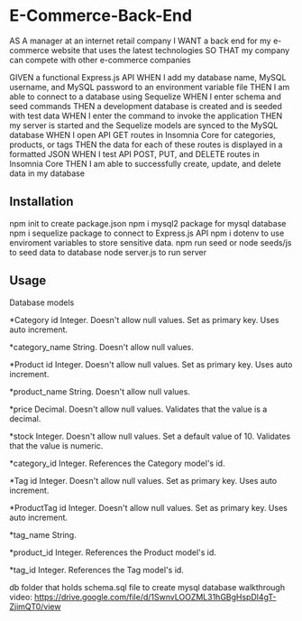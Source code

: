 # E-Commerce-Back-End
AS A manager at an internet retail company
I WANT a back end for my e-commerce website that uses the latest technologies
SO THAT my company can compete with other e-commerce companies

GIVEN a functional Express.js API
WHEN I add my database name, MySQL username, and MySQL password to an environment variable file
THEN I am able to connect to a database using Sequelize
WHEN I enter schema and seed commands
THEN a development database is created and is seeded with test data
WHEN I enter the command to invoke the application
THEN my server is started and the Sequelize models are synced to the MySQL database
WHEN I open API GET routes in Insomnia Core for categories, products, or tags
THEN the data for each of these routes is displayed in a formatted JSON
WHEN I test API POST, PUT, and DELETE routes in Insomnia Core
THEN I am able to successfully create, update, and delete data in my database

## Installation
npm init to create package.json
npm i mysql2 package for mysql database
npm i sequelize package to connect to Express.js API
npm i dotenv to use enviroment variables to store sensitive data.
npm run seed or node seeds/js to seed data to database
node server.js to run server
## Usage
Database models

*Category
id
Integer.
Doesn't allow null values.
Set as primary key.
Uses auto increment.


*category_name
String.
Doesn't allow null values.


*Product
id
Integer.
Doesn't allow null values.
Set as primary key.
Uses auto increment.


*product_name
String.
Doesn't allow null values.


*price
Decimal.
Doesn't allow null values.
Validates that the value is a decimal.


*stock
Integer.
Doesn't allow null values.
Set a default value of 10.
Validates that the value is numeric.


*category_id
Integer.
References the Category model's id.


*Tag
id
Integer.
Doesn't allow null values.
Set as primary key.
Uses auto increment.


*ProductTag
id
Integer.
Doesn't allow null values.
Set as primary key.
Uses auto increment.


*tag_name
String.


*product_id
Integer.
References the Product model's id.


*tag_id
Integer.
References the Tag model's id.


db folder that holds schema.sql file to create mysql database
walkthrough video: https://drive.google.com/file/d/1SwnvLOOZML31hGBgHspDl4gT-ZjimQT0/view
